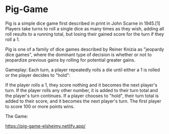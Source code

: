 # Pig-Game

Pig is a simple dice game first described in print in John Scarne in 1945.[1] Players take turns to roll a single dice as many times as they wish, adding all roll 
results to a running total, but losing their gained score for the turn if they roll a 1.

Pig is one of a family of dice games described by Reiner Knizia as "jeopardy dice games", where the dominant type of decision is whether or not to jeopardize previous
gains by rolling for potential greater gains.

Gameplay:
Each turn, a player repeatedly rolls a die until either a 1 is rolled or the player decides to "hold":

If the player rolls a 1, they score nothing and it becomes the next player's turn.
If the player rolls any other number, it is added to their turn total and the player's turn continues.
If a player chooses to "hold", their turn total is added to their score, and it becomes the next player's turn.
The first player to score 100 or more points wins.

The Game:

https://pig-game-elsheimy.netlify.app/
